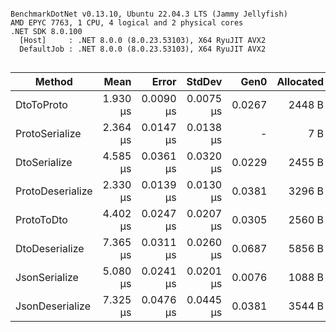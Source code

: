 ```

BenchmarkDotNet v0.13.10, Ubuntu 22.04.3 LTS (Jammy Jellyfish)
AMD EPYC 7763, 1 CPU, 4 logical and 2 physical cores
.NET SDK 8.0.100
  [Host]     : .NET 8.0.0 (8.0.23.53103), X64 RyuJIT AVX2
  DefaultJob : .NET 8.0.0 (8.0.23.53103), X64 RyuJIT AVX2


```
| Method           | Mean     | Error     | StdDev    | Gen0   | Allocated |
|----------------- |---------:|----------:|----------:|-------:|----------:|
| DtoToProto       | 1.930 μs | 0.0090 μs | 0.0075 μs | 0.0267 |    2448 B |
| ProtoSerialize   | 2.364 μs | 0.0147 μs | 0.0138 μs |      - |       7 B |
| DtoSerialize     | 4.585 μs | 0.0361 μs | 0.0320 μs | 0.0229 |    2455 B |
| ProtoDeserialize | 2.330 μs | 0.0139 μs | 0.0130 μs | 0.0381 |    3296 B |
| ProtoToDto       | 4.402 μs | 0.0247 μs | 0.0207 μs | 0.0305 |    2560 B |
| DtoDeserialize   | 7.365 μs | 0.0311 μs | 0.0260 μs | 0.0687 |    5856 B |
| JsonSerialize    | 5.080 μs | 0.0241 μs | 0.0201 μs | 0.0076 |    1088 B |
| JsonDeserialize  | 7.325 μs | 0.0476 μs | 0.0445 μs | 0.0381 |    3544 B |
